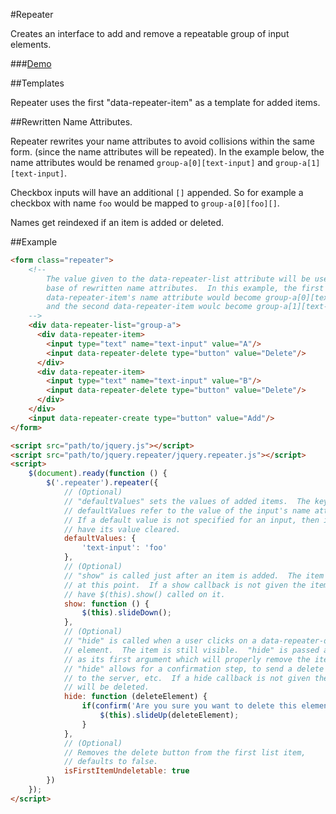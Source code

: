 #Repeater

Creates an interface to add and remove a repeatable group of input elements.

###[Demo](http://briandetering.net/repeater)

##Templates

Repeater uses the first "data-repeater-item" as a template for added items.

##Rewritten Name Attributes.

Repeater rewrites your name attributes to avoid collisions within the same form.
(since the name attributes will be repeated).  In the example below, the
name attributes would be renamed `group-a[0][text-input]` and `group-a[1][text-input]`.

Checkbox inputs will have an additional `[]` appended.  So for example a checkbox
with name `foo` would be mapped to `group-a[0][foo][]`.

Names get reindexed if an item is added or deleted.

##Example

```html
<form class="repeater">
    <!--
        The value given to the data-repeater-list attribute will be used as the
        base of rewritten name attributes.  In this example, the first
        data-repeater-item's name attribute would become group-a[0][text-input],
        and the second data-repeater-item woulc become group-a[1][text-input]
    -->
    <div data-repeater-list="group-a">
      <div data-repeater-item>
        <input type="text" name="text-input" value="A"/>
        <input data-repeater-delete type="button" value="Delete"/>
      </div>
      <div data-repeater-item>
        <input type="text" name="text-input" value="B"/>
        <input data-repeater-delete type="button" value="Delete"/>
      </div>
    </div>
    <input data-repeater-create type="button" value="Add"/>
</form>

<script src="path/to/jquery.js"></script>
<script src="path/to/jquery.repeater/jquery.repeater.js"></script>
<script>
	$(document).ready(function () {
		$('.repeater').repeater({
			// (Optional)
			// "defaultValues" sets the values of added items.  The keys of
            // defaultValues refer to the value of the input's name attribute.
            // If a default value is not specified for an input, then it will
            // have its value cleared.
			defaultValues: {
                'text-input': 'foo'
            },
            // (Optional)
            // "show" is called just after an item is added.  The item is hidden
            // at this point.  If a show callback is not given the item will
            // have $(this).show() called on it.
            show: function () {
                $(this).slideDown();
            },
            // (Optional)
            // "hide" is called when a user clicks on a data-repeater-delete
            // element.  The item is still visible.  "hide" is passed a function
            // as its first argument which will properly remove the item.
            // "hide" allows for a confirmation step, to send a delete request
            // to the server, etc.  If a hide callback is not given the item
            // will be deleted.
            hide: function (deleteElement) {
                if(confirm('Are you sure you want to delete this element?')) {
                    $(this).slideUp(deleteElement);
                }
            },
            // (Optional)
            // Removes the delete button from the first list item,
            // defaults to false.
            isFirstItemUndeletable: true
		})
	});
</script>
```